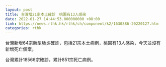 ```yaml
---
layout: post
title: 台灣增21宗本土確診　桃園有13人感染
date: 2022-01-27 14:44:53.000000000 +08:00
link: https://news.rthk.hk/rthk/ch/component/k2/1630886-20220127.htm
categories: rthk
---
```


台灣新增64宗新型肺炎確診，包括21宗本土病例，桃園有13人感染，今天並沒有新增死亡個案。

台灣累計18566宗確診，累計851宗死亡病例。
